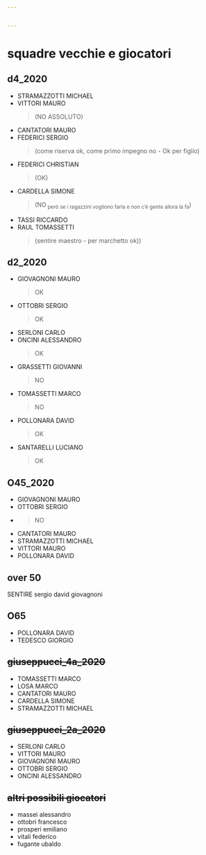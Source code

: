```yaml
---


---
```


<h1 id="squadre-vecchie-e-giocatori">squadre vecchie e giocatori</h1>
<h2 id="d4_2020">d4_2020</h2>
<ul>
<li>STRAMAZZOTTI MICHAEL</li>
<li>VITTORI MAURO
<blockquote>
<p>(NO ASSOLUTO)</p>
</blockquote>
</li>
<li>CANTATORI MAURO</li>
<li>FEDERICI SERGIO
<blockquote>
<p>(come riserva ok, come primo impegno no - Ok per figlio)</p>
</blockquote>
</li>
<li>FEDERICI CHRISTIAN
<blockquote>
<p>(OK)</p>
</blockquote>
</li>
<li>CARDELLA SIMONE
<blockquote>
<p>(NO<sub> però se i ragazzini vogliono farla e non c’è gente allora la fa</sub>)</p>
</blockquote>
</li>
<li>TASSI RICCARDO</li>
<li>RAUL TOMASSETTI
<blockquote>
<p>(sentire maestro - per marchetto ok))</p>
</blockquote>
</li>
</ul>
<h2 id="d2_2020">d2_2020</h2>
<ul>
<li>GIOVAGNONI MAURO
<blockquote>
<p>OK</p>
</blockquote>
</li>
<li>OTTOBRI SERGIO
<blockquote>
<p>OK</p>
</blockquote>
</li>
<li>SERLONI CARLO</li>
<li>ONCINI ALESSANDRO
<blockquote>
<p>OK</p>
</blockquote>
</li>
<li>GRASSETTI GIOVANNI
<blockquote>
<p>NO</p>
</blockquote>
</li>
<li>TOMASSETTI MARCO
<blockquote>
<p>NO</p>
</blockquote>
</li>
<li>POLLONARA DAVID
<blockquote>
<p>OK</p>
</blockquote>
</li>
<li>SANTARELLI LUCIANO
<blockquote>
<p>OK</p>
</blockquote>
</li>
</ul>
<h2 id="o45_2020">O45_2020</h2>
<ul>
<li>GIOVAGNONI MAURO</li>
<li>OTTOBRI SERGIO</li>
<li>
<blockquote>
<p>NO</p>
</blockquote>
</li>
<li>CANTATORI MAURO</li>
<li>STRAMAZZOTTI MICHAEL</li>
<li>VITTORI MAURO</li>
<li>POLLONARA DAVID</li>
</ul>
<h2 id="over-50">over 50</h2>
<p>SENTIRE sergio david giovagnoni</p>
<h2 id="o65">O65</h2>
<ul>
<li>POLLONARA DAVID</li>
<li>TEDESCO GIORGIO</li>
</ul>
<h2 id="giuseppucci_4a_2020"><s>giuseppucci_4a_2020</s></h2>
<ul>
<li>TOMASSETTI MARCO</li>
<li>LOSA MARCO</li>
<li>CANTATORI MAURO</li>
<li>CARDELLA SIMONE</li>
<li>STRAMAZZOTTI MICHAEL</li>
</ul>
<h2 id="giuseppucci_2a_2020"><s>giuseppucci_2a_2020</s></h2>
<ul>
<li>SERLONI CARLO</li>
<li>VITTORI MAURO</li>
<li>GIOVAGNONI MAURO</li>
<li>OTTOBRI SERGIO</li>
<li>ONCINI ALESSANDRO</li>
</ul>
<h2 id="altri-possibili-giocatori"><s>altri possibili giocatori</s></h2>
<ul>
<li>massei alessandro</li>
<li>ottobri francesco</li>
<li>prosperi emiliano</li>
<li>vitali federico</li>
<li>fugante ubaldo</li>
</ul>


